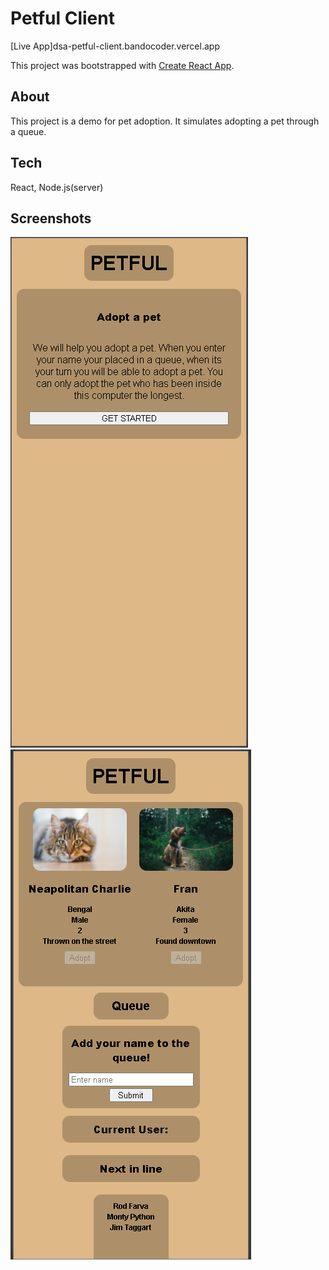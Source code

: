 # Petful Client

[Live App]dsa-petful-client.bandocoder.vercel.app

This project was bootstrapped with [Create React App](https://github.com/facebook/create-react-app).

## About

This project is a demo for pet adoption. It simulates adopting a pet through a queue.

## Tech

React, Node.js(server)

## Screenshots

![Landing screenshot](./src/img/screen1.png)
![Adoption screenshot](./src/img/screen2.png)
